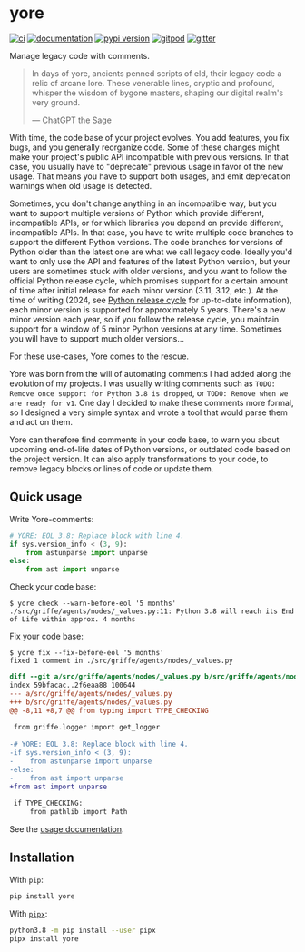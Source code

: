 # yore

[![ci](https://github.com/pawamoy/yore/workflows/ci/badge.svg)](https://github.com/pawamoy/yore/actions?query=workflow%3Aci)
[![documentation](https://img.shields.io/badge/docs-mkdocs-708FCC.svg?style=flat)](https://pawamoy.github.io/yore/)
[![pypi version](https://img.shields.io/pypi/v/yore.svg)](https://pypi.org/project/yore/)
[![gitpod](https://img.shields.io/badge/gitpod-workspace-708FCC.svg?style=flat)](https://gitpod.io/#https://github.com/pawamoy/yore)
[![gitter](https://badges.gitter.im/join%20chat.svg)](https://app.gitter.im/#/room/#yore:gitter.im)

Manage legacy code with comments.

> In days of yore, ancients penned scripts of eld, their legacy code a relic of arcane lore. These venerable lines, cryptic and profound, whisper the wisdom of bygone masters, shaping our digital realm's very ground.
>
> — ChatGPT the Sage

With time, the code base of your project evolves. You add features, you fix bugs, and you generally reorganize code. Some of these changes might make your project's public API incompatible with previous versions. In that case, you usually have to "deprecate" previous usage in favor of the new usage. That means you have to support both usages, and emit deprecation warnings when old usage is detected.

Sometimes, you don't change anything in an incompatible way, but you want to support multiple versions of Python which provide different, incompatible APIs, or for which libraries you depend on provide different, incompatible APIs. In that case, you have to write multiple code branches to support the different Python versions. The code branches for versions of Python older than the latest one are what we call legacy code. Ideally you'd want to only use the API and features of the latest Python version, but your users are sometimes stuck with older versions, and you want to follow the official Python release cycle, which promises support for a certain amount of time after initial release for each minor version (3.11, 3.12, etc.). At the time of writing (2024, see [Python release cycle](https://devguide.python.org/versions/) for up-to-date information), each minor version is supported for approximately 5 years. There's a new minor version each year, so if you follow the release cycle, you maintain support for a window of 5 minor Python versions at any time. Sometimes you will have to support much older versions...

For these use-cases, Yore comes to the rescue. 

Yore was born from the will of automating comments I had added along the evolution of my projects. I was usually writing comments such as `TODO: Remove once support for Python 3.8 is dropped`, or `TODO: Remove when we are ready for v1`. One day I decided to make these comments more formal, so I designed a very simple syntax and wrote a tool that would parse them and act on them.

Yore can therefore find comments in your code base, to warn you about upcoming end-of-life dates of Python versions, or outdated code based on the project version. It can also apply transformations to your code, to remove legacy blocks or lines of code or update them.

## Quick usage

Write Yore-comments:

```python
# YORE: EOL 3.8: Replace block with line 4.
if sys.version_info < (3, 9):
    from astunparse import unparse
else:
    from ast import unparse
```

Check your code base:

```console
$ yore check --warn-before-eol '5 months'
./src/griffe/agents/nodes/_values.py:11: Python 3.8 will reach its End of Life within approx. 4 months
```

Fix your code base:

```console
$ yore fix --fix-before-eol '5 months'
fixed 1 comment in ./src/griffe/agents/nodes/_values.py
```

```diff
diff --git a/src/griffe/agents/nodes/_values.py b/src/griffe/agents/nodes/_values.py
index 59bfacac..2f6eaa88 100644
--- a/src/griffe/agents/nodes/_values.py
+++ b/src/griffe/agents/nodes/_values.py
@@ -8,11 +8,7 @@ from typing import TYPE_CHECKING
 
 from griffe.logger import get_logger
 
-# YORE: EOL 3.8: Replace block with line 4.
-if sys.version_info < (3, 9):
-    from astunparse import unparse
-else:
-    from ast import unparse
+from ast import unparse
 
 if TYPE_CHECKING:
     from pathlib import Path
```

See the [usage documentation](https://pawamoy.github.io/yore/usage).

## Installation

With `pip`:

```bash
pip install yore
```

With [`pipx`](https://github.com/pipxproject/pipx):

```bash
python3.8 -m pip install --user pipx
pipx install yore
```
